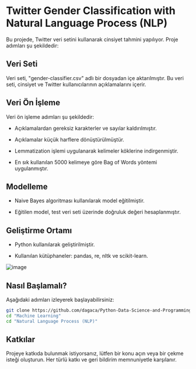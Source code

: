 # Twitter Gender Classification with Natural Language Process (NLP)

Bu projede, Twitter veri setini kullanarak cinsiyet tahmini yapılıyor. Proje adımları şu şekildedir:



## Veri Seti

Veri seti, "gender-classifier.csv" adlı bir dosyadan içe aktarılmıştır. Bu veri seti, cinsiyet ve Twitter kullanıcılarının açıklamalarını içerir.



## Veri Ön İşleme

Veri ön işleme adımları şu şekildedir:

- Açıklamalardan gereksiz karakterler ve sayılar kaldırılmıştır.

- Açıklamalar küçük harflere dönüştürülmüştür.

- Lemmatization işlemi uygulanarak kelimeler köklerine indirgenmiştir.

- En sık kullanılan 5000 kelimeye göre Bag of Words yöntemi uygulanmıştır.



## Modelleme

- Naive Bayes algoritması kullanılarak model eğitilmiştir.

- Eğitilen model, test veri seti üzerinde doğruluk değeri hesaplanmıştır.



## Geliştirme Ortamı

- Python kullanılarak geliştirilmiştir.

- Kullanılan kütüphaneler: pandas, re, nltk ve scikit-learn.



![image](https://github.com/dagaca/Python-Data-Science-and-Programming/assets/80363244/1e217cfb-274b-4dbe-b8fd-9865ac718641)



## Nasıl Başlamalı?
Aşağıdaki adımları izleyerek başlayabilirsiniz:

```bash
git clone https://github.com/dagaca/Python-Data-Science-and-Programming.git
cd "Machine Learning"
cd "Natural Language Process (NLP)"
```


## Katkılar
Projeye katkıda bulunmak istiyorsanız, lütfen bir konu açın veya bir çekme isteği oluşturun. Her türlü katkı ve geri bildirim memnuniyetle karşılanır.
